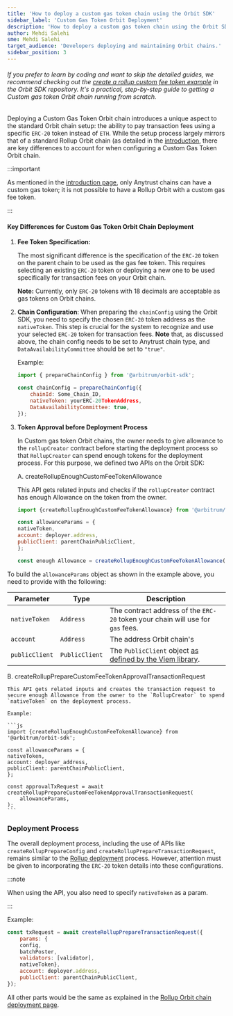 ```yaml
---
title: 'How to deploy a custom gas token chain using the Orbit SDK'
sidebar_label: 'Custom Gas Token Orbit Deployment'
description: 'How to deploy a custom gas token chain using the Orbit SDK'
author: Mehdi Salehi
sme: Mehdi Salehi
target_audience: 'Developers deploying and maintaining Orbit chains.'
sidebar_position: 3
---
```


###### If you prefer to learn by coding and want to skip the detailed guides, we recommend checking out the [ create a rollup custom fee token example](https://github.com/OffchainLabs/arbitrum-orbit-sdk/blob/main/examples/create-rollup-custom-fee-token/index.ts) in the Orbit SDK repository. It's a practical, step-by-step guide to getting a Custom gas token Orbit chain running from scratch.

Deploying a Custom Gas Token Orbit chain introduces a unique aspect to the standard Orbit chain setup: the ability to pay transaction fees using a specific `ERC-20` token instead of `ETH`. While the setup process largely mirrors that of a standard <a data-quicklook-from="arbitrum-rollup-chain">Rollup Orbit chain</a> (as detailed in the [introduction](../orbit-sdk-introduction.md), there are key differences to account for when configuring a Custom Gas Token Orbit chain.

:::important

As mentioned in the [introduction page](../orbit-sdk-introduction.md), only Anytrust chains can have a custom gas token; it is not possible to have a Rollup Orbit with a custom gas fee token.

:::

#### Key Differences for Custom Gas Token Orbit Chain Deployment

1. **Fee Token Specification:** 

    The most significant difference is the specification of the `ERC-20` token on the parent chain to be used as the gas fee token. This requires selecting an existing `ERC-20` token or deploying a new one to be used specifically for transaction fees on your Orbit chain.
    
    **Note:** Currently, only `ERC-20` tokens with 18 decimals are acceptable as gas tokens on Orbit chains.

2. **Chain Configuration**: When preparing the `chainConfig` using the Orbit SDK, you need to specify the chosen `ERC-20` token address as the `nativeToken`. This step is crucial for the system to recognize and use your selected `ERC-20` token for transaction fees.
**Note** that, as discussed above, the chain config needs to be set to Anytrust chain type, and `DataAvailabilityCommittee` should be set to `"true"`.

   Example:
   ```js
   import { prepareChainConfig } from '@arbitrum/orbit-sdk';

   const chainConfig = prepareChainConfig({
       chainId: Some_Chain_ID,
       nativeToken: yourERC-20TokenAddress,
       DataAvailabilityCommittee: true,
   });
   ```

3. **Token Approval before Deployment Process**

    In Custom gas token Orbit chains, the owner needs to give allowance to the `rollupCreator` contract before starting the deployment process so that `RollupCreator` can spend enough tokens for the deployment process. For this purpose, we defined two APIs on the Orbit SDK:

   A. createRollupEnoughCustomFeeTokenAllowance
   
    This API gets related inputs and checks if the `rollupCreator` contract has enough Allowance on the token from the owner.
   
    ```js
    import {createRollupEnoughCustomFeeTokenAllowance} from '@arbitrum/orbit-sdk';

    const allowanceParams = {
    nativeToken,
    account: deployer.address,
    publicClient: parentChainPublicClient,
    };

    const enough Allowance = createRollupEnoughCustomFeeTokenAllowance(allowanceParams)
    ```

To build the `allowanceParams` object as shown in the example above, you need to provide with the following:

| Parameter                   | Type            |  Description                                                                                                                               |
|-----------------------------|-----------------|----------------------------------------------------------------------------------------------------------------------------------------------|
| `nativeToken`               |  `Address`      |  The contract address of the `ERC-20` token your chain will use for `gas` fees.                                                              |
| `account`                   |  `Address`      |  The  address  Orbit chain's|
| `publicClient`              |  `PublicClient` |  The `PublicClient` object [as defined by the Viem library](https://viem.sh/docs/clients/public.html).                                       |

   B. createRollupPrepareCustomFeeTokenApprovalTransactionRequest
   
    This API gets related inputs and creates the transaction request to secure enough Allowance from the owner to the `RollupCreator` to spend `nativeToken` on the deployment process.
    
    Example:
   
    ```js
    import {createRollupEnoughCustomFeeTokenAllowance} from '@arbitrum/orbit-sdk';

    const allowanceParams = {
    nativeToken,
    account: deployer_address,
    publicClient: parentChainPublicClient,
    };

    const approvalTxRequest = await createRollupPrepareCustomFeeTokenApprovalTransactionRequest(
        allowanceParams,
    );
    ```

### Deployment Process

The overall deployment process, including the use of APIs like `createRollupPrepareConfig` and `createRollupPrepareTransactionRequest`, remains similar to the [Rollup deployment](deploying-rollup-chain-with-sdk.md) process. However, attention must be given to incorporating the `ERC-20` token details into these configurations.

:::note

When using the API, you also need to specify `nativeToken` as a param.

:::

Example:

```js
const txRequest = await createRollupPrepareTransactionRequest({
    params: {
    config,
    batchPoster,
    validators: [validator],
    nativeToken},
    account: deployer.address,
    publicClient: parentChainPublicClient,
});
```

All other parts would be the same as explained in the [Rollup Orbit chain deployment page](deploying-rollup-chain-with-sdk.md).
